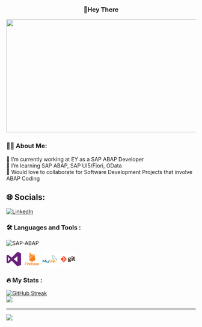 <div align="center">
  
### 🤙Hey There
<img src="https://media.giphy.com/media/dWesBcTLavkZuG35MI/giphy.gif" width="600" height="300"/>
  
</div>

### :woman_technologist: About Me:
🔭 I’m currently working at EY as a SAP ABAP Developer<br> 
🌱 I’m learning SAP ABAP, SAP UI5/Fiori, OData<br>
👯 Would love to collaborate for Software Development Projects that involve ABAP Coding<br>

## 🌐 Socials:
[![LinkedIn](https://img.shields.io/badge/LinkedIn-%230077B5.svg?logo=linkedin&logoColor=white)](https://www.linkedin.com/in/george-drakos/)

### :hammer_and_wrench: Languages and Tools :

![SAP-ABAP](https://img.shields.io/badge/SAP-ABAP-blue?style=for-the-badge&logo=sap)
  
<div>  
  <img src="https://github.com/devicons/devicon/blob/master/icons/visualstudio/visualstudio-plain.svg" title="VisualStudio" alt="Firebase" width="40" height="40"/>&nbsp;
  <img src="https://github.com/devicons/devicon/blob/master/icons/firebase/firebase-plain-wordmark.svg" title="Firebase" alt="Firebase" width="40" height="40"/>&nbsp;
  <img src="https://github.com/devicons/devicon/blob/master/icons/mysql/mysql-original-wordmark.svg" title="MySQL"  alt="MySQL" width="40" height="40"/>&nbsp;
  <img src="https://github.com/devicons/devicon/blob/master/icons/git/git-original-wordmark.svg" title="Git" **alt="Git" width="40" height="40"/>
</div>

### :fire: My Stats :

[![GitHub Streak](http://github-readme-streak-stats.herokuapp.com?user=greltel&theme=dark&background=000000)](https://git.io/streak-stats)<br/>
![](https://github-readme-stats.vercel.app/api?username=greltel&theme=dark&hide_border=false&include_all_commits=true&count_private=true)<br/>

---
[![](https://visitcount.itsvg.in/api?id=greltel&icon=0&color=12)](https://visitcount.itsvg.in)


<!--
**greltel/greltel** is a ✨ _special_ ✨ repository because its `README.md` (this file) appears on your GitHub profile.
<div id="header" align="center">
  <img src="https://media.giphy.com/media/M9gbBd9nbDrOTu1Mqx/giphy.gif" width="100"/>
</div>
